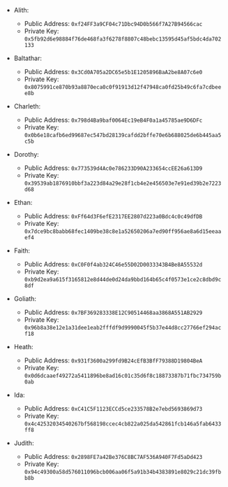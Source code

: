- Alith:
    - Public Address: `0xf24FF3a9CF04c71Dbc94D0b566f7A27B94566cac`
    - Private Key: `0x5fb92d6e98884f76de468fa3f6278f8807c48bebc13595d45af5bdc4da702133`

- Baltathar:
    - Public Address: `0x3Cd0A705a2DC65e5b1E1205896BaA2be8A07c6e0`
    - Private Key: `0x8075991ce870b93a8870eca0c0f91913d12f47948ca0fd25b49c6fa7cdbeee8b`

- Charleth:
    - Public Address: `0x798d4Ba9baf0064Ec19eB4F0a1a45785ae9D6DFc`
    - Private Key: `0x0b6e18cafb6ed99687ec547bd28139cafdd2bffe70e6b688025de6b445aa5c5b`

- Dorothy:
    - Public Address: `0x773539d4Ac0e786233D90A233654ccEE26a613D9`
    - Private Key: `0x39539ab1876910bbf3a223d84a29e28f1cb4e2e456503e7e91ed39b2e7223d68`

- Ethan:
    - Public Address: `0xFf64d3F6efE2317EE2807d223a0Bdc4c0c49dfDB`
    - Private Key: `0x7dce9bc8babb68fec1409be38c8e1a52650206a7ed90ff956ae8a6d15eeaaef4`

- Faith:
    - Public Address: `0xC0F0f4ab324C46e55D02D0033343B4Be8A55532d`
    - Private Key: `0xb9d2ea9a615f3165812e8d44de0d24da9bbd164b65c4f0573e1ce2c8dbd9c8df`

- Goliath:
    - Public Address: `0x7BF369283338E12C90514468aa3868A551AB2929`
    - Private Key: `0x96b8a38e12e1a31dee1eab2fffdf9d9990045f5b37e44d8cc27766ef294acf18`

- Heath: 
    - Public Address: `0x931f3600a299fd9B24cEfB3BfF79388D19804BeA`
    - Private Key: `0x0d6dcaaef49272a5411896be8ad16c01c35d6f8c18873387b71fbc734759b0ab`

- Ida: 
    - Public Address: `0xC41C5F1123ECCd5ce233578B2e7ebd5693869d73`
    - Private Key: `0x4c42532034540267bf568198ccec4cb822a025da542861fcb146a5fab6433ff8`

- Judith: 
    - Public Address: `0x2898FE7a42Be376C8BC7AF536A940F7Fd5aDd423`
    - Private Key: `0x94c49300a58d576011096bcb006aa06f5a91b34b4383891e8029c21dc39fbb8b`

